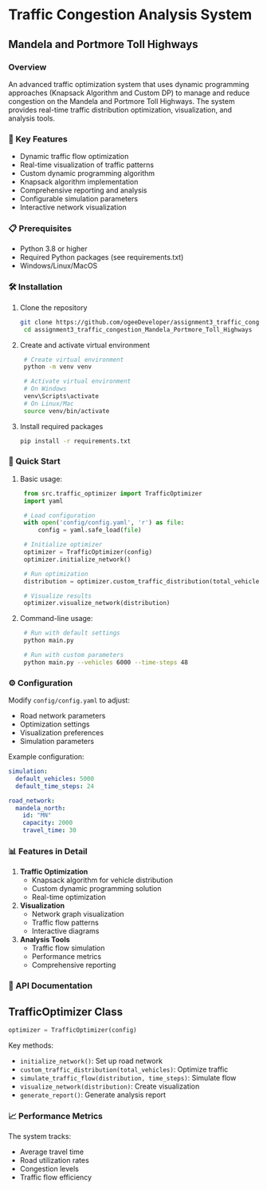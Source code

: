 # Traffic Congestion Analysis System

## Mandela and Portmore Toll Highways

### Overview

An advanced traffic optimization system that uses dynamic programming approaches (Knapsack Algorithm and Custom DP) to manage and reduce congestion on the Mandela and Portmore Toll Highways. The system provides real-time traffic distribution optimization, visualization, and analysis tools.

### 🌟 Key Features

- Dynamic traffic flow optimization
- Real-time visualization of traffic patterns
- Custom dynamic programming algorithm
- Knapsack algorithm implementation
- Comprehensive reporting and analysis
- Configurable simulation parameters
- Interactive network visualization

### 📋 Prerequisites

- Python 3.8 or higher
- Required Python packages (see requirements.txt)
- Windows/Linux/MacOS

### 🛠️ Installation

1. Clone the repository
   ```bash
   git clone https://github.com/ogeeDeveloper/assignment3_traffic_congestion_Mandela_Portmore_Toll_Highways.git
    cd assignment3_traffic_congestion_Mandela_Portmore_Toll_Highways
   ```

2. Create and activate virtual environment
   ```bash
    # Create virtual environment
    python -m venv venv

    # Activate virtual environment
    # On Windows
    venv\Scripts\activate
    # On Linux/Mac
    source venv/bin/activate
   ```

3. Install required packages
   ``` bash
   pip install -r requirements.txt
   ```


### 🚀 Quick Start

1. Basic usage:
   ``` python
    from src.traffic_optimizer import TrafficOptimizer
    import yaml

    # Load configuration
    with open('config/config.yaml', 'r') as file:
        config = yaml.safe_load(file)

    # Initialize optimizer
    optimizer = TrafficOptimizer(config)
    optimizer.initialize_network()

    # Run optimization
    distribution = optimizer.custom_traffic_distribution(total_vehicles=5000)

    # Visualize results
    optimizer.visualize_network(distribution)
   ```

2. Command-line usage:
   ``` bash
    # Run with default settings
    python main.py

    # Run with custom parameters
    python main.py --vehicles 6000 --time-steps 48
   ```

### ⚙️ Configuration

Modify `config/config.yaml` to adjust:

- Road network parameters
- Optimization settings
- Visualization preferences
- Simulation parameters

Example configuration:
``` yaml
simulation:
  default_vehicles: 5000
  default_time_steps: 24

road_network:
  mandela_north:
    id: "MN"
    capacity: 2000
    travel_time: 30
```

### 📊 Features in Detail

1. **Traffic Optimization**
    - Knapsack algorithm for vehicle distribution
    - Custom dynamic programming solution
    - Real-time optimization
2. **Visualization**
    - Network graph visualization
    - Traffic flow patterns
    - Interactive diagrams
3. **Analysis Tools**
    - Traffic flow simulation
    - Performance metrics
    - Comprehensive reporting

### 📝 API Documentation

## TrafficOptimizer Class

``` python
optimizer = TrafficOptimizer(config)
```

Key methods:

- `initialize_network()`: Set up road network
- `custom_traffic_distribution(total_vehicles)`: Optimize traffic
- `simulate_traffic_flow(distribution, time_steps)`: Simulate flow
- `visualize_network(distribution)`: Create visualization
- `generate_report()`: Generate analysis report


### 📈 Performance Metrics

The system tracks:

- Average travel time
- Road utilization rates
- Congestion levels
- Traffic flow efficiency